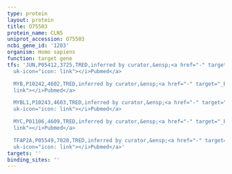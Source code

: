 ```yaml
---
type: protein
layout: protein
title: O75503
protein_name: CLN5
uniprot_accession: O75503
ncbi_gene_id: '1203'
organism: Homo sapiens
function: target gene
tfs: 'JUN,P05412,3725,TRED,inferred by curator,&ensp;<a href="-" target="_blank"><i
  uk-icon="icon: link"></i>Pubmed</a>

  MYB,P10242,4602,TRED,inferred by curator,&ensp;<a href="-" target="_blank"><i uk-icon="icon:
  link"></i>Pubmed</a>

  MYBL1,P10243,4603,TRED,inferred by curator,&ensp;<a href="-" target="_blank"><i
  uk-icon="icon: link"></i>Pubmed</a>

  MYC,P01106,4609,TRED,inferred by curator,&ensp;<a href="-" target="_blank"><i uk-icon="icon:
  link"></i>Pubmed</a>

  TFAP2A,P05549,7020,TRED,inferred by curator,&ensp;<a href="-" target="_blank"><i
  uk-icon="icon: link"></i>Pubmed</a>'
targets: ''
binding_sites: ''
---
```

